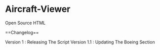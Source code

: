 # Aircraft-Viewer
Open Source HTML

==Changelog==

Version 1 : Releasing The Script
Version 1.1 : Updating The Boeing Section
